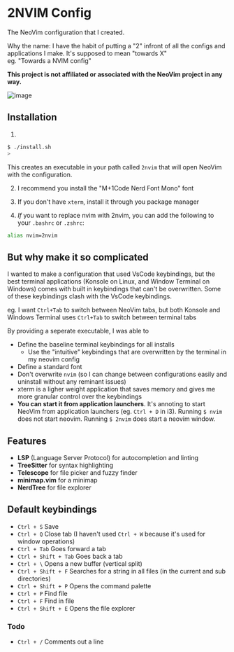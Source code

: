 # 2NVIM Config

The NeoVim configuration that I created.

Why the name: I have the habit of putting a "2" infront of all the configs and applications I make. It's supposed to mean "towards X"  
eg. "Towards a NVIM config"

**This project is not affiliated or associated with the NeoVim project in any way.**

![image](https://github.com/hudson-newey/2nvim/assets/33742269/97efa51e-5f65-4ae8-9d90-feeb02d7c9af)

## Installation

1.

```sh
$ ./install.sh
>
```

This creates an executable in your path called `2nvim` that will open NeoVim with the configuration.

2. I recommend you install the "M+1Code Nerd Font Mono" font

3. If you don't have `xterm`, install it through you package manager

4. _If_ you want to replace nvim with 2nvim, you can add the following to your `.bashrc` or `.zshrc`:

```sh
alias nvim=2nvim
```

## But why make it so complicated

I wanted to make a configuration that used VsCode keybindings, but the best terminal applications (Konsole on Linux, and Window Terminal on Windows) comes with built in keybindings that can't be overwritten. Some of these keybindings clash with the VsCode keybindings.

eg. I want `Ctrl+Tab` to switch between NeoVim tabs, but both Konsole and Windows Terminal uses `Ctrl+Tab` to switch between terminal tabs

By providing a seperate executable, I was able to

- Define the baseline terminal keybindings for all installs
  - Use the "intuitive" keybindings that are overwritten by the terminal in my neovim config
- Define a standard font
- Don't overwrite `nvim` (so I can change between configurations easily and uninstall without any reminant issues)
- xterm is a ligher weight application that saves memory and gives me more granular control over the keybindings
- **You can start it from application launchers**. It's annoting to start NeoVim from application launchers (eg. `Ctrl + D` in i3). Running `$ nvim` does not start neovim. Running `$ 2nvim` does start a neovim window.

## Features

- **LSP** (Language Server Protocol) for autocompletion and linting
- **TreeSitter** for syntax highlighting
- **Telescope** for file picker and fuzzy finder
- **minimap.vim** for a minimap
- **NerdTree** for file explorer

## Default keybindings

- `Ctrl + S` Save
- `Ctrl + Q` Close tab (I haven't used `Ctrl + W` because it's used for window operations)
- `Ctrl + Tab` Goes forward a tab
- `Ctrl + Shift + Tab` Goes back a tab
- `Ctrl + \` Opens a new buffer (vertical split)
- `Ctrl + Shift + F` Searches for a string in all files (in the current and sub directories)
- `Ctrl + Shift + P` Opens the command palette
- `Ctrl + P` Find file
- `Ctrl + F` Find in file
- `Ctrl + Shift + E` Opens the file explorer

### Todo
- `Ctrl + /` Comments out a line
